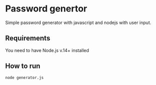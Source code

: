 # Password genertor
Simple password generator with javascript and nodejs with user input.

## Requirements
You need to have Node.js v.14+ installed

## How to run
`node generator.js`
